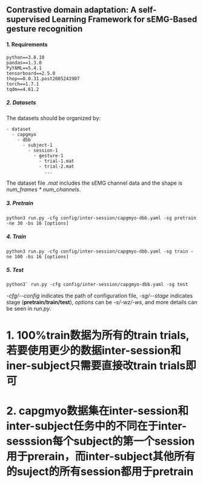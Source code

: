 ## Contrastive domain adaptation: A self-supervised Learning Framework for sEMG-Based gesture recognition


#### 1. Requirements
```
python==3.8.10
pandas==1.3.0
PyYAML==5.4.1
tensorboard==2.5.0
thop==0.0.31.post2005241907
torch==1.7.1
tqdm==4.61.2
```

##### 2. Datasets
The datasets should be organized by:
```
- dataset
  - capgmyo
    - dbb
      - subject-1
        - session-1
          - gesture-1
            - trial-1.mat
            - trial-2.mat
              ...
```
The dataset file *.mat* includes the sEMG channel data and the shape is *num_frames \* num_channels*.

##### 3. Pretrain
```
python3 run.py -cfg config/inter-session/capgmyo-dbb.yaml -sg pretrain -ne 30 -bs 16 [options]
```
##### 4. Train
```
python3 run.py -cfg config/inter-session/capgmyo-dbb.yaml -sg train -ne 100 -bs 16 [options]
```
##### 5. Test
```
python3` run.py -cfg config/inter-session/capgmyo-dbb.yaml -sg test
```

*-cfg/--config* indicates the path of configuration file, *-sg/--stage* indicates stage (**pretrain/train/test**), *options* can be *-s/-wz/-ws*, and more details can be seen in *run.py*.



# 1. 100%train数据为所有的train trials, 若要使用更少的数据inter-session和iner-subject只需要直接改train trials即可
# 2. capgmyo数据集在inter-session和inter-subject任务中的不同在于inter-sesssion每个subject的第一个session用于prerain，而inter-subject其他所有的suject的所有session都用于pretrain